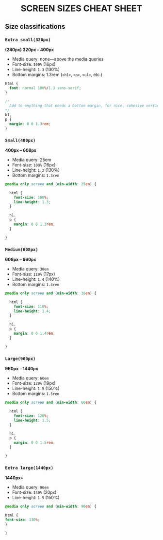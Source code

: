 <h1 align="center">SCREEN SIZES CHEAT SHEET</h1>

##  Size classifications

### `Extra small(320px)`

**(240px) 320px – 400px**

- Media query: none—above the media queries
- Font-size: `100%` (16px)
- Line-height: `1.3` (130%)
- Bottom margins: 1.3rem (`<h1>`, `<p>`, `<ul>`, etc.)

``` css
html {
  font: normal 100%/1.3 sans-serif;
}

/*
  Add to anything that needs a bottom margin, for nice, cohesive vertical rhythm
*/
h1,
p {
  margin: 0 0 1.3rem;
}
```

### `Small(400px)`

**400px – 608px**

* Media query: 25em
* Font-size: `100%` (16px)
* Line-height: `1.3` (130%)
* Bottom margins: `1.3rem`

``` css
@media only screen and (min-width: 25em) {

  html {
    font-size: 100%;
    line-height: 1.3;
  }

  h1,
  p {
    margin: 0 0 1.3rem;
  }

}
```

### `Medium(608px)`

**608px – 960px**

* Media query: `38em`
* Font-size: `110%` (17px)
* Line-height: `1.4` (140%)
* Bottom margins: `1.4rem`

``` css
@media only screen and (min-width: 38em) {

  html {
    font-size: 110%;
    line-height: 1.4;
  }

  h1,
  p {
    margin: 0 0 1.4rem;
  }

}
```

### `Large(960px)`

**960px – 1440px**

* Media query: `60em`
* Font-size: `120%` (19px)
* Line-height: `1.5` (150%)
* Bottom margins: `1.5rem`

``` css
@media only screen and (min-width: 60em) {

  html {
    font-size: 120%;
    line-height: 1.5;
  }

  h1,
  p {
    margin: 0 0 1.5rem;
  }

}
```

### `Extra large(1440px)`

**1440px+**

* Media query: `90em`
* Font-size: `130%` (20px)
* Line-height: `1.5` (150%)
 

``` css
@media only screen and (min-width: 90em) {

html {
font-size: 130%;
}

}
```